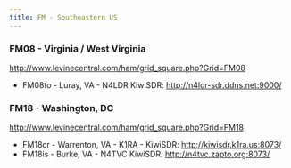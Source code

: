 ```yaml
---
title: FM - Southeastern US
---
```


### FM08 - Virginia / West Virginia

http://www.levinecentral.com/ham/grid_square.php?Grid=FM08

* FM08to - Luray, VA - N4LDR KiwiSDR: http://n4ldr-sdr.ddns.net:9000/

### FM18 - Washington, DC

http://www.levinecentral.com/ham/grid_square.php?Grid=FM18

* FM18cr - Warrenton, VA - K1RA - KiwiSDR: http://kiwisdr.k1ra.us:8073/
* FM18is - Burke, VA - N4TVC KiwiSDR: http://n4tvc.zapto.org:8073/
